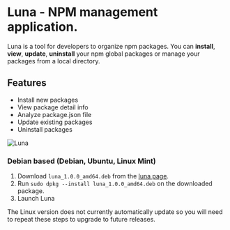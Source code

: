 # Luna - NPM management application.

Luna is a tool for developers to organize npm packages.
You can **install**, **view**, **update**, **uninstall** your npm global packages or manage your packages from a local directory.

## Features

- Install new packages
- View package detail info
- Analyze package.json file
- Update existing packages
- Uninstall packages

![Luna](http://104.236.58.95/media/luna.png)

### Debian based (Debian, Ubuntu, Linux Mint)

1. Download `luna_1.0.0_amd64.deb` from the [luna page](http://104.236.58.95/luna/releases/latest).
2. Run `sudo dpkg --install luna_1.0.0_amd64.deb` on the downloaded package.
3. Launch Luna

The Linux version does not currently automatically update so you will need to
repeat these steps to upgrade to future releases.
